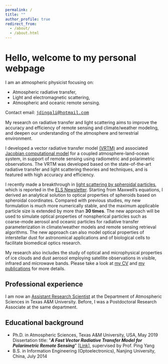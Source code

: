 ```yaml
---
permalink: /
title: ""
author_profile: true
redirect_from: 
  - /about/
  - /about.html
---
```


Hello, welcome to my personal webpage
======
I am an atmospheric physicist focusing on:

* Atmospheric radiative transfer,
* Light and electromagnetic scattering,
* Atmospheric and oceanic remote sensing.

Contact email: <span style="color:black; font-family:Courier; font-size:1em;">jdingali@hotmail.com</span>

My research on radiative transfer and light scattering aims to improve the accuracy and efficiency of remote sensing and climate/weather modeling, and deepen our understanding of the atmosphere and terrestrial environment.

I developed a vector radiative transfer model [(VRTM)](https://www.sciencedirect.com/science/article/pii/S0022407319304340) and associated [Jacobian computational model](https://journals.ametsoc.org/view/journals/atsc/80/1/JAS-D-22-0112.1.xml) for a coupled atmosphere-land-ocean system, in support of remote sensing using radiometric and polarimetric observations. The VRTM was developed based on the state-of-the-art radiative transfer and light scattering theories and techniques, and is featured with high accuracy and efficiency.

I recently made a breakthrough in [light scattering by spheroidal particles](https://opg.optica.org/oe/fulltext.cfm?uri=oe-31-24-40937&id=542527), which is reported in the [ELS Newsletter](https://www.astro.umd.edu/~elsnews/issue116.htm). Starting from Maxwell’s equations, I derived an analytical solution to optical properties of spheroids based on spheroidal coordinates. Compared with previous studies, my new formulation is much more numerically stable, and the maximum applicable particle size is extended by more than __30 times__. The new approach will be used to simulate optical properties of nonspherical particles such as coarse-mode aerosol and oceanic particles for radiative transfer parameterization in climate/weather models and remote sensing retrieval algorithms. The new approach can also model optical properties of interstellar dust for astronomical applications and of biological cells to facilitate biomedical optics research.

My research also includes the study of optical and microphysical properties of ice clouds and dust aerosol employing satellite observations in visible, infrared and microwave bands. Please take a look at [my CV](cv/) and [my publications](publications/) for more details.

Professional experience
------
I am now an [Assistant Research Scientist](https://artsci.tamu.edu/atmos-science/contact/profiles/jiachen-ding.html) at the Department of Atmospheric Sciences in Texas A&M University. Before, I was a Postdoctoral Research Associate at the same department.

Educational background
------
* Ph.D. in Atmospheric Sciences, Texas A&M University, USA, May 2019\
Dissertation title: "__*A Fast Vector Radiative Transfer Model for Polarimetric Remote Sensing*__" [[Link]](https://oaktrust.library.tamu.edu/items/2b683b51-507a-44f2-8a25-3fd6cfb8acf8), supervised by Prof. Ping Yang
* B.S. in Information Engineering (Optoelectronics), Nanjing University, China, July 2014
